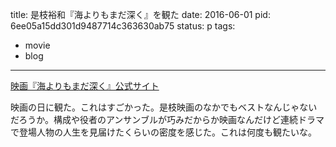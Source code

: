 title: 是枝裕和『海よりもまだ深く』を観た
date: 2016-06-01
pid: 6ee05a15dd301d9487714c363630ab75
status: p
tags:
- movie
- blog
---

[映画『海よりもまだ深く』公式サイト][1]

映画の日に観た。これはすごかった。是枝映画のなかでもベストなんじゃないだろうか。構成や役者のアンサンブルが巧みだからか映画なんだけど連続ドラマで登場人物の人生を見届けたくらいの密度を感じた。これは何度も観たいな。

[1]:	http://gaga.ne.jp/umiyorimo/index.html